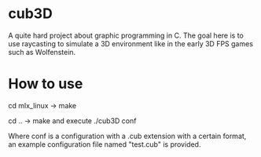 # cub3D

A quite hard project about graphic programming in C. The goal here is to use raycasting to simulate a 3D environment like in the early 3D FPS games such as Wolfenstein. 

# How to use

cd mlx_linux -> make

cd .. -> make and execute ./cub3D conf

Where conf is a configuration with a .cub extension with a certain format, an example configuration file named "test.cub" is provided.
